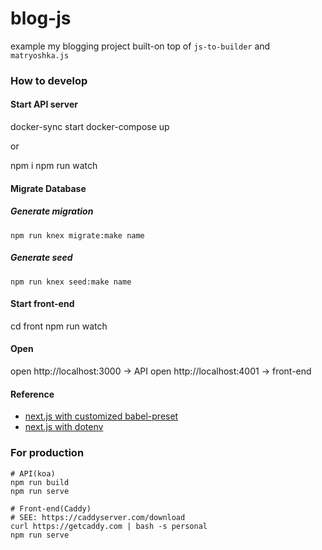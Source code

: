 # blog-js
example my blogging project built-on top of `js-to-builder` and `matryoshka.js`

### How to develop

#### Start API server
docker-sync start
docker-compose up

or

npm i
npm run watch

#### Migrate Database
##### Generate migration

```
npm run knex migrate:make name
```

##### Generate seed

```
npm run knex seed:make name
```

#### Start front-end
cd front
npm run watch

#### Open 
open http://localhost:3000 -> API
open http://localhost:4001 -> front-end

#### Reference
- [next.js with customized babel-preset](https://github.com/zeit/next.js/blob/canary/examples/with-configured-preset-env/.babelrc)
- [next.js with dotenv](https://gist.github.com/remy/6bb7beccc6355cafa7eac64f46467c66)

### For production

```
# API(koa)
npm run build
npm run serve

# Front-end(Caddy)
# SEE: https://caddyserver.com/download
curl https://getcaddy.com | bash -s personal
npm run serve
```
